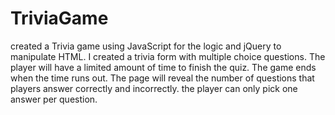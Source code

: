 # TriviaGame
created a Trivia game using JavaScript for the logic and jQuery to manipulate HTML.
I created a trivia form with multiple choice questions. The player will have a limited amount of time to finish the quiz.
The game ends when the time runs out. The page will reveal the number of questions that players answer correctly and incorrectly.
the player can only pick one answer per question.
